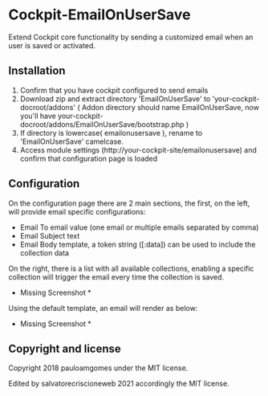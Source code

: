 # Cockpit-EmailOnUserSave

Extend Cockpit core functionality by sending a customized email when an user is saved or activated.

## Installation

1. Confirm that you have cockpit configured to send emails
2. Download zip and extract directory 'EmailOnUserSave' to 'your-cockpit-docroot/addons' ( Addon directory should name EmailOnUserSave, now you'll have your-cockpit-docroot/addons/EmailOnUserSave/bootstrap.php )
3. If directory is lowercase( emailonusersave ), rename to 'EmailOnUserSave' camelcase.
4. Access module settings (http://your-cockpit-site/emailonusersave) and confirm that configuration page is loaded

## Configuration

On the configuration page there are 2 main sections, the first, on the left, will provide email specific configurations:

* Email To email value (one email or multiple emails separated by comma)
* Email Subject text
* Email Body template, a token string ([:data]) can be used to include the collection data

On the right, there is a list with all available collections, enabling a specific collection will trigger the email every time the collection is saved.

* Missing Screenshot *

Using the default template, an email will render as below:

* Missing Screenshot *

## Copyright and license

Copyright 2018 pauloamgomes under the MIT license.

Edited by salvatorecriscioneweb 2021 accordingly the MIT license.
